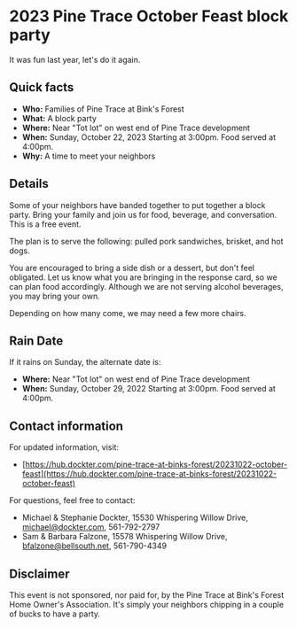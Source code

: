 # 2023 Pine Trace October Feast block party

It was fun last year, let's do it again.

## Quick facts

- **Who:** Families of Pine Trace at Bink's Forest
- **What:** A block party
- **Where:** Near "Tot lot" on west end of Pine Trace development
- **When:** Sunday, October 22, 2023 Starting at 3:00pm.  Food served at 4:00pm.
- **Why:** A time to meet your neighbors

## Details

Some of your neighbors have banded together to put together a block party.
Bring your family and join us for food, beverage, and conversation.
This is a free event.

The plan is to serve the following: pulled pork sandwiches, brisket, and hot dogs.

You are encouraged to bring a side dish or a dessert, but don't feel obligated.
Let us know what you are bringing in the response card, so we can plan food accordingly.
Although we are not serving alcohol beverages, you may bring your own.

Depending on how many come, we may need a few more chairs.

## Rain Date

If it rains on Sunday, the alternate date is:

- **Where:** Near "Tot lot" on west end of Pine Trace development
- **When:** Sunday, October 29, 2022 Starting at 3:00pm.  Food served at 4:00pm.

## Contact information

For updated information, visit:

- [https://hub.dockter.com/pine-trace-at-binks-forest/20231022-october-feast](https://hub.dockter.com/pine-trace-at-binks-forest/20231022-october-feast)

For questions, feel free to contact:

- Michael & Stephanie Dockter, 15530 Whispering Willow Drive, <michael@dockter.com>, 561-792-2797
- Sam & Barbara Falzone, 15578 Whispering Willow Drive, <bfalzone@bellsouth.net>, 561-790-4349

## Disclaimer

This event is not sponsored, nor paid for, by the Pine Trace at Bink's Forest Home Owner's Association.
It's simply your neighbors chipping in a couple of bucks to have a party.
